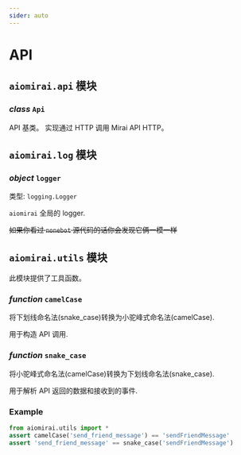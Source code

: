 ```yaml
---
sider: auto
---
```


# API

## `aiomirai.api` 模块

### _class_ `Api`

API 基类。
实现通过 HTTP 调用 Mirai API HTTP。

## `aiomirai.log` 模块

### _object_ `logger`

类型: `logging.Logger`

`aiomirai` 全局的 logger.

~~如果你看过 `nonebot` 源代码的话你会发现它俩一模一样~~

## `aiomirai.utils` 模块

此模块提供了工具函数。

### _function_ `camelCase`

将下划线命名法(snake_case)转换为小驼峰式命名法(camelCase).

用于构造 API 调用.

### _function_ `snake_case`

将小驼峰式命名法(camelCase)转换为下划线命名法(snake_case).

用于解析 API 返回的数据和接收到的事件.

### Example

```python
from aiomirai.utils import *
assert camelCase('send_friend_message') == 'sendFriendMessage'
assert 'send_friend_message' == snake_case('sendFriendMessage')
```